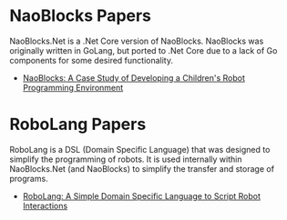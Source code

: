 # NaoBlocks Papers

NaoBlocks.Net is a .Net Core version of NaoBlocks. NaoBlocks was originally written in GoLang, but ported to .Net Core due to a lack of Go components for some desired functionality.

- [NaoBlocks: A Case Study of Developing a Children's Robot Programming Environment](https://www.doi.org/10.1109/URAI.2018.8441843)

# RoboLang Papers

RoboLang is a DSL (Domain Specific Language) that was designed to simplify the programming of robots. It is used internally within NaoBlocks.Net (and NaoBlocks) to simplify the transfer and storage of programs.

- [RoboLang: A Simple Domain Specific Language to Script Robot Interactions](https://www.doi.org/10.1109/URAI.2019.8768625)
